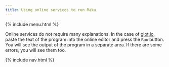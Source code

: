 ```yaml
---
title: Using online services to run Raku
---
```


{% include menu.html %}

Online services do not require many explanations. In the case of [glot.io](https://glot.io/new/perl6), paste the text of the program into the online editor and press the `Run` button. You will see the output of the program in a separate area. If there are some errors, you will see them too.

{% include nav.html %}
